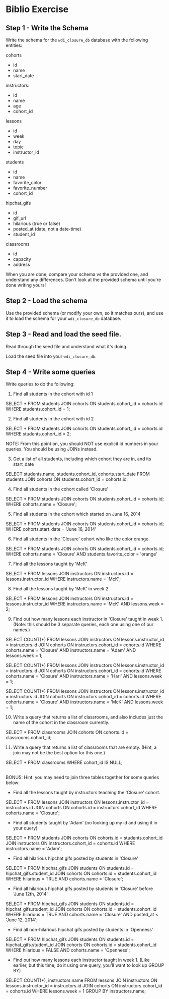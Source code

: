 # Biblio Exercise

## Step 1 - Write the Schema

Write the schema for the `wdi_closure_db` database with the following entities:

cohorts
  - id
  - name
  - start_date

instructors:
  - id
  - name
  - age
  - cohort_id

lessons
  - id
  - week
  - day
  - topic
  - instructor_id

students
  - id
  - name
  - favorite_color
  - favorite_number
  - cohort_id

hipchat_gifs
  - id
  - gif_url
  - hilarious (true or false)
  - posted_at (date, not a date-time)
  - student_id

classrooms
  - id
  - capacity
  - address

When you are done, compare your schema vs the provided one, and understand any
differences. Don't look at the provided schema until you're done writing yours!

## Step 2 - Load the schema

Use the provided schema (or modify your own, so it matches ours), and use it to
load the schema for your `wdi_closure_db` database.

## Step 3 - Read and load the seed file.

Read through the seed file and understand what it's doing.

Load the seed file into your `wdi_closure_db`.

## Step 4 - Write some queries

Write queries to do the following:

1. Find all students in the cohort with id 1

SELECT *
FROM students
JOIN cohorts ON students.cohort_id = cohorts.id
WHERE students.cohort_id = 1;

2. Find all students in the cohort with id 2

SELECT *
FROM students
JOIN cohorts ON students.cohort_id = cohorts.id
WHERE students.cohort_id = 2;

NOTE: From this point on, you should NOT use explicit id numbers in your
queries. You should be using JOINs instead.

3. Get a list of all students, including which cohort they are in, and its
  start_date

SELECT students.name, students.cohort_id, cohorts.start_date
FROM students
JOIN cohorts ON students.cohort_id = cohorts.id;

4. Find all students in the cohort called 'Closure'

SELECT *
FROM students
JOIN cohorts ON students.cohort_id = cohorts.id;
WHERE cohorts.name = 'Closure';

5. Find all students in the cohort which started on June 16, 2014

SELECT *
FROM students
JOIN cohorts ON students.cohort_id = cohorts.id;
WHERE cohorts.start_date = 'June 16, 2014'

6. Find all students in the 'Closure' cohort who like the color orange.

SELECT *
FROM students
JOIN cohorts ON students.cohort_id = cohorts.id;
WHERE cohorts.name = 'Closure' AND students.favorite_color = 'orange'

7. Find all the lessons taught by 'McK'

SELECT *
FROM lessons
JOIN instructors ON instructors.id = lessons.instructor_id
WHERE instructors.name = 'McK';

8. Find all the lessons taught by 'McK' in week 2.

SELECT *
FROM lessons
JOIN instructors ON instructors.id = lessons.instructor_id
WHERE instructors.name = 'McK' AND lessons.week = 2;

9. Find out how many lessons each instructor in 'Closure' taught in week 1.
  (Note: this should be 3 separate queries, each one using one of our names.)

SELECT COUNT(*)
FROM lessons
  JOIN instructors ON lessons.instructor_id = instructors.id
  JOIN cohorts ON instructors.cohort_id = cohorts.id
WHERE cohorts.name = 'Closure' AND instructors.name = 'Adam' AND lessons.week = 1;

SELECT COUNT(*)
FROM lessons
  JOIN instructors ON lessons.instructor_id = instructors.id
  JOIN cohorts ON instructors.cohort_id = cohorts.id
WHERE cohorts.name = 'Closure' AND instructors.name = 'Hari' AND lessons.week = 1;

SELECT COUNT(*)
FROM lessons
  JOIN instructors ON lessons.instructor_id = instructors.id
  JOIN cohorts ON instructors.cohort_id = cohorts.id
WHERE cohorts.name = 'Closure' AND instructors.name = 'McK' AND lessons.week = 1;

10. Write a query that returns a list of classrooms, and also includes just the name
  of the cohort in the classroom currently.

SELECT *
FROM classrooms
JOIN cohorts ON cohorts.id = classrooms.cohort_id;

11. Write a query that returns a list of classrooms that are empty. (Hint, a join may
  not be the best option for this one.)

SELECT *
FROM classrooms
WHERE cohort_id IS NULL;  

## ############################################################################

BONUS:
Hint: you may need to join three tables together for some queries below:
- Find all the lessons taught by instructors teaching the 'Closure' cohort.

SELECT *
FROM lessons
  JOIN instructors ON lessons.instructor_id = instructors.id
  JOIN cohorts ON cohorts.id = instructors.cohort_id
WHERE cohorts.name = 'Closure';

- Find all students taught by 'Adam' (no looking up my id and using it in your query)

SELECT *
FROM students
  JOIN cohorts ON cohorts.id = students.cohort_id
  JOIN instructors ON instructors.cohort_id = cohorts.id
WHERE instructors.name = 'Adam';

- Find all hilarious hipchat gifs posted by students in 'Closure'

SELECT *
FROM hipchat_gifs
  JOIN students ON students.id = hipchat_gifs.student_id
  JOIN cohorts ON cohorts.id = students.cohort_id
WHERE hilarious = TRUE AND cohorts.name = 'Closure';

- Find all hilarious hipchat gifs posted by students in 'Closure' before 'June 12th, 2014'

SELECT *
FROM hipchat_gifs
  JOIN students ON students.id = hipchat_gifs.student_id
  JOIN cohorts ON cohorts.id = students.cohort_id
WHERE hilarious = TRUE AND cohorts.name = 'Closure' AND posted_at < 'June 12, 2014';

- Find all non-hilarious hipchat gifs posted by students in 'Openness'

SELECT *
FROM hipchat_gifs
  JOIN students ON students.id = hipchat_gifs.student_id
  JOIN cohorts ON cohorts.id = students.cohort_id
WHERE hilarious = FALSE AND cohorts.name = 'Openness';

- Find out how many lessons each instructor taught in week 1.
  (Like earlier, but this time, do it using one query, you'll want to look up GROUP BY)

SELECT COUNT(*), instructors.name
FROM lessons
  JOIN instructors ON lessons.instructor_id = instructors.id
  JOIN cohorts ON instructors.cohort_id = cohorts.id
WHERE lessons.week = 1
GROUP BY instructors.name;
